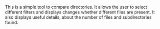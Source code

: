 This is a simple tool to compare directories. It allows the user to select different filters and displays changes whether different files are present.
It also displays useful details, about the number of files and subdirectories found.